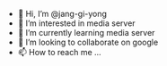 - 👋 Hi, I’m @jang-gi-yong
- 👀 I’m interested in media server
- 🌱 I’m currently learning media server
- 💞️ I’m looking to collaborate on google
- 📫 How to reach me ...

<!---
jang-gi-yong/jang-gi-yong is a ✨ special ✨ repository because its `README.md` (this file) appears on your GitHub profile.
You can click the Preview link to take a look at your changes.
--->
